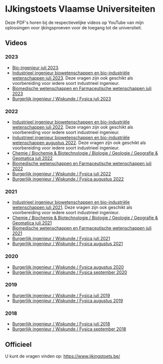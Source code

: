 # IJkingstoets Vlaamse Universiteiten #

Deze PDF's horen bij de respectievelijke videos op YouTube van mijn oplossingen voor ijkingsproeven voor de toegang tot de universiteit.

## Videos ##
### 2023 ###
* [Bio-ingenieur juli 2023](https://www.youtube.com/playlist?list=PLGQD6QSQ70TdPG7sIybfuPCBIFKTsx9Yp).
* [Industrieel ingenieur biowetenschappen en bio-industriële wetenschappen juli 2023](https://www.youtube.com/playlist?list=PLGQD6QSQ70TdKgC-YDM1HQ3XZPeSqcfTP). Deze vragen zijn ook geschikt als voorbereiding voor iedere soort industrieel ingenieur.
* [Biomedische wetenschappen en Farmaceutische wetenschappen juli 2023](https://www.youtube.com/playlist?list=PLGQD6QSQ70Te9RAqlbNtbQ7XPn0JnWhMK)
* [Burgerlijk ingenieur / Wiskunde / Fysica juli 2023](https://www.youtube.com/playlist?list=PLGQD6QSQ70Tdjvzr8mlT77iY8XcjN2JbF)
  
### 2022 ###
* [Industrieel ingenieur biowetenschappen en bio-industriële wetenschappen juli 2022](https://www.youtube.com/playlist?list=PLGQD6QSQ70Tc7XsyR9XfOTk1WssM9VIeo). Deze vragen zijn ook geschikt als voorbereiding voor iedere soort industrieel ingenieur.
* [Industrieel ingenieur biowetenschappen en bio-industriële wetenschappen augustus 2022](https://www.youtube.com/playlist?list=PLGQD6QSQ70Tflec1GJBfL-7q9e5LZ7Ypz). Deze vragen zijn ook geschikt als voorbereiding voor iedere soort industrieel ingenieur.
* [Chemie / Biochemie & Biotechnologie / Biologie / Geologie / Geografie & Geomatica juli 2022](https://www.youtube.com/playlist?list=PLGQD6QSQ70TcaAULO04beL1Q2qDmv-69k)
* [Biomedische wetenschappen en Farmaceutische wetenschappen juli 2022](https://www.youtube.com/playlist?list=PLGQD6QSQ70Td5TXStllEpx1GB7OqfsImO)
* [Burgerlijk ingenieur / Wiskunde / Fysica juli 2022](https://www.youtube.com/playlist?list=PLGQD6QSQ70TfgyVT_bQFXi7hDs6MKQJnT)
* [Burgerlijk ingenieur / Wiskunde / Fysica augustus 2022](https://www.youtube.com/playlist?list=PLGQD6QSQ70TcrYTVsgsc36ysZDZ3YB_lI)

### 2021 ###
* [Industrieel ingenieur biowetenschappen en bio-industriële wetenschappen juli 2021](https://www.youtube.com/playlist?list=PLGQD6QSQ70Tc0iDeDX1icYwVMoSu8nrpI). Deze vragen zijn ook geschikt als voorbereiding voor iedere soort industrieel ingenieur.
* [Chemie / Biochemie & Biotechnologie / Biologie / Geologie / Geografie & Geomatica juli 2021](https://www.youtube.com/playlist?list=PLGQD6QSQ70TdhuBjixC_U8MJzBNtI8Zro)
* [Biomedische wetenschappen en Farmaceutische wetenschappen juli 2021](https://www.youtube.com/playlist?list=PLGQD6QSQ70Tea7MuG5zZHx2x8UAo1ANCp)
* [Burgerlijk ingenieur / Wiskunde / Fysica juli 2021](https://www.youtube.com/playlist?list=PLGQD6QSQ70Te37YPTodVVhD0lo3QQj_8P)
* [Burgerlijk ingenieur / Wiskunde / Fysica augustus 2021](https://www.youtube.com/playlist?list=PLGQD6QSQ70TfyQmyGSaMYt3URk_5_4XcR)

### 2020 ###
* [Burgerlijk ingenieur / Wiskunde / Fysica augustus 2020](https://www.youtube.com/playlist?list=PLGQD6QSQ70TfmNS97oq_d2qj-XvCZ9LU_)
* [Burgerlijk ingenieur / Wiskunde / Fysica september 2020](https://www.youtube.com/playlist?list=PLGQD6QSQ70TdD1knmEqKkkKONoA5ulcX5)

### 2019 ###
* [Burgerlijk ingenieur / Wiskunde / Fysica juli 2019](https://www.youtube.com/playlist?list=PLGQD6QSQ70TfiEDNk1sBLzdx8Kre9KrOK)
* [Burgerlijk ingenieur / Wiskunde / Fysica augustus 2019](https://www.youtube.com/playlist?list=PLGQD6QSQ70Tf0xKCwKyVnFb_mvmhCdThf)

### 2018 ###
* [Burgerlijk ingenieur / Wiskunde / Fysica juli 2018](https://www.youtube.com/playlist?list=PLGQD6QSQ70TfCIXZwt3TG5x07yQnRrxso)
* [Burgerlijk ingenieur / Wiskunde / Fysica september 2018](https://www.youtube.com/playlist?list=PLGQD6QSQ70TdfyOikycnnnBpA4byf_DNf)

## Officieel ##
U kunt de vragen vinden op: https://www.ijkingstoets.be/
